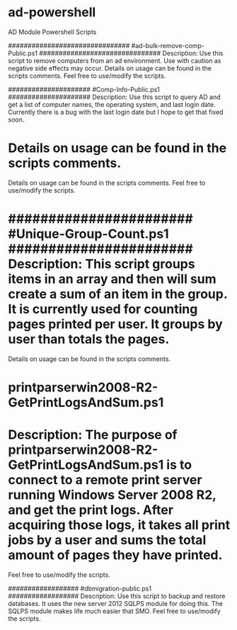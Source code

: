 ad-powershell
=============

AD Module Powershell Scripts

###############################
#ad-bulk-remove-comp-Public.ps1
###############################
Description:
Use this script to remove computers from an ad environment. Use with caution as negative side effects may occur.
Details on usage can be found in the scripts comments. Feel free to use/modify the scripts.

#####################
#Comp-Info-Public.ps1
#####################
Description:
Use this script to query AD and get a list of computer names, the operating system, and last login date. 
Currently there is a bug with the last login date but I hope to get that fixed soon.

Details on usage can be found in the scripts comments. 
=======
Details on usage can be found in the scripts comments. Feel free to use/modify the scripts.

#######################
#Unique-Group-Count.ps1
#######################
Description:
This script groups items in an array and then will sum create a sum of an item in the group.
It is currently used for counting pages printed per user. It groups by user than totals the pages.
=======
Details on usage can be found in the scripts comments.

printparserwin2008-R2-GetPrintLogsAndSum.ps1
============================================
Description:
The purpose of printparserwin2008-R2-GetPrintLogsAndSum.ps1 is to connect to a
remote print server running Windows Server 2008 R2, and get the print logs.
After acquiring those logs, it takes all print jobs by a user and sums the total
amount of pages they have printed.
=======
Feel free to use/modify the scripts.

##################
#dbmigration-public.ps1                                                          
##################
Description: 
Use this script to backup and restore databases. It uses the new server 2012 SQLPS module for doing this.
The SQLPS module makes life much easier that SMO. Feel free to use/modify the scripts.
